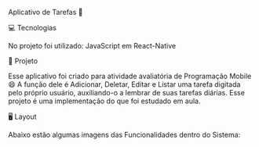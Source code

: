 Aplicativo de Tarefas 📓


💻 Tecnologias


No projeto foi utilizado: JavaScript em React-Native



📑 Projeto



Esse aplicativo foi criado para atividade avaliatória de Programação Mobile 😄
A função dele é Adicionar, Deletar, Editar e Listar uma tarefa digitada pelo próprio usuário, auxiliando-o a lembrar de suas tarefas diárias. Esse projeto é uma implementação do que foi estudado em aula.



🖥️ Layout



Abaixo estão algumas imagens das Funcionalidades dentro do Sistema:

